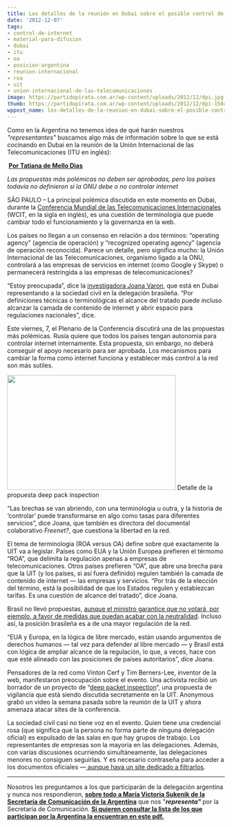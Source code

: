 ```yaml
---
title: Los detalles de la reunión en Dubai sobre el posible control de Internet
date: '2012-12-07'
tags:
- control-de-internet
- material-para-difusion
- dubai
- itu
- oa
- posicion-argentina
- reunion-internacional
- roa
- uit
- union-internacional-de-las-telecomunicaciones
image: https://partidopirata.com.ar/wp-content/uploads/2012/12/dpi.jpg
thumb: https://partidopirata.com.ar/wp-content/uploads/2012/12/dpi-150x150.jpg
wppost_name: los-detalles-de-la-reunion-en-dubai-sobre-el-posible-control-de-internet
---
```


Como en la Argentina no tenemos idea de qué harán nuestros <em>"representantes"</em> buscamos algo más de información sobre lo que se está cocinando en Dubai en la reunión de la Unión Internacional de las Telecomunicaciones (ITU en inglés):

<strong> <a href="http://blogs.estadao.com.br/link/os-detalhes-da-reuniao-em-dubai/" target="_blank">Por Tatiana de Mello Dias</a></strong>

<em>Las propuestas más polémicas no deben ser aprobadas, pero los países todavía no definieron si la ONU debe o no controlar internet
</em>

SÃO PAULO – La principal polémica discutida en este momento en Dubai, durante la <a href="https://partidopirata.com.ar/7617/el-dueno-de-la-red-reunion-de-la-uit-control-de-internet">Conferencia Mundial de las Telecomunicaciones Internacionales</a> (WCIT, en la sigla en inglés), es una cuestión de terminologia que puede cambiar todo el funcionamiento y la governanza en la web.

Los países no llegan a un consenso en relación a dos términos: “operating agency” (agencia de operación) y “recognized operating agency” (agencia de operación reconocida). Parece un detalle, pero significa mucho: la Unión Internacional de las Telecomunicaciones, organismo ligado a la ONU, controlará a las empresas de servicios en internet (como Google y Skype) o permanecerá restringida a las empresas de telecomunicaciones?

“Estoy preocupada”, dice la <a href="http://blogs.estadao.com.br/link/documentario-discute-o-controle-da-internet/">investigadora Joana Varon</a>, que está en Dubai representando a la sociedad civil en la delegación brasileña. “Por definiciones técnicas o terminológicas el alcance del tratado puede incluso alcanzar la camada de contenido de internet y abrir espacio para regulaciones nacionales”, dice.

Este viernes, 7, el Plenario de la Conferencia discutirá una de las propuestas más polémicas. Rusia quiere que todos los países tengan autonomia para controlar internet internamente. Esta propuesta, sin embargo, no deberá conseguir el apoyo necesario para ser aprobada. Los mecanismos para cambiar la forma como internet funciona y establecer más control a la red son más sutiles.

<a href="https://partidopirata.com.ar/wp-content/uploads/2012/12/dpi.jpg"><img title="dpi" src="https://partidopirata.com.ar/wp-content/uploads/2012/12/dpi.jpg" alt="" width="390" height="265" /></a> Detalle de la propuesta deep pack inspection


“Las brechas se van abriendo, con una terminologia u outra, y la historia de ‘controlar’ puede transformarse en algo como tasas para diferentes servicios”, dice Joana, que también es directora del documental colaborativo <em>Freenet?</em>, que cuestiona la libertad en la red.

El tema de terminologia (ROA versus OA) define sobre qué exactamente la UIT va a legislar. Países como EUA y la Unión Europea prefieren el térmomo “ROA”, que delimita la regulación apenas a empresas de telecomunicaciones. Otros países prefieren “OA”, que abre una brecha para que la UIT (y los países, si así fuera definido) regulen también la camada de contenido de internet — las empresas y servicios. “Por trás de la elección del término, está la posibilidad de que los Estados regulen y establezcan tarifas. Es una cuestión de alcance del tratado”, dice Joana.

Brasil no llevó propuestas, <a href="https://partidopirata.com.ar/7636/brasil-en-la-wcit-contra-la-neutralidad-no-firmo-dice-ministro-de-comunicaciones-de-brasil-y-argentina">aunque el ministro garantice que no votará, por ejemplo, a favor de medidas que puedan acabar con la neutralidad</a>. Incluso así, la posición brasileña es a de una mayor regulación de la red.

“EUA y Europa, en la lógica de libre mercado, están usando argumentos de derechos humanos — tal vez para defender al libre mercado — y Brasil está con lógica de ampliar alcance de la regulación, lo que, a veces, hace con que esté alineado con las posiciones de países autoritarios”, dice Joana.

Pensadores de la red como Vinton Cerf y Tim Berners-Lee, inventor de la web, manifestaron preocupación sobre el evento. Una activista recibió un borrador de un proyecto de “<a href="https://docs.google.com/viewer?a=v&amp;pid=gmail&amp;attid=0.1&amp;thid=13b717a12439a50d&amp;mt=application/vnd.openxmlformats-officedocument.wordprocesingml.document&amp;url=https://mail.google.com/mail/u/0/?ui%3D2%26ik%3D6e8f91387c%26view%3Datt%26th%3D13b717a12439a50d%26attid%3D0.1%26disp%3Dsafe%26realattid%3Df_hae7y3li0%26zw&amp;sig=AHIEtbTnsFN74D3TUxqmpT0jU0mlLbKWTg">deep packet inspection</a>“, una propuesta de vigilancia que está siendo discutida secretamente en la UIT. Anonymous grabó un video la semana pasada sobre la reunión de la UIT y ahora amenaza atacar sites de la conferencia.

La sociedad civil casi no tiene voz en el evento. Quien tiene una credencial rosa (que significa que la persona no forma parte de ninguna delegación oficial) es expulsado de las salas en que hay grupos de trabajo. Los representantes de empresas son la mayoria en las delegaciones. Además, con varias discusiones ocurriendo simultáneamente, las delegaciones menores no consiguen seguirlas. Y es necesario contraseña para acceder a los documentos oficiales —<a href="https://partidopirata.com.ar/7613/filtramos-para-que-todos-vean-lo-que-es-discutido-sobre-wcitleaks-el-futuro-de-internet"> aunque haya un site dedicado a filtrarlos</a>.

<hr />

Nosotros les preguntamos a los que participarán de la delegación argentina y nunca nos respondieron, <strong><a href="http://www.itu.int/online/mm/scripts/gd.detail?p&amp;_languageid=1&amp;_n=&amp;_owner=SEC_GMPCS&amp;_phone=&amp;_personid=1174566" target="_blank">sobre todo a María Victoria Sukenik de la Secretaría de Comunicación de la Argentina</a></strong> que nos "<strong><em>representa"</em> </strong>por la Secretaría de Comunicación.
<strong><a href="http://files.wcitleaks.org/public/S12-WCIT12-ADM-0004%21%21PDF-E_18Nov.pdf" target="_blank">Si quieren consultar la lista de los que participan por la Argentina la encuentran en este pdf.</a></strong>
